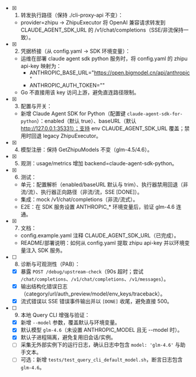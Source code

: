 - [x] 1. 转发执行路径（保持 ./cli-proxy-api 不变）：
   - provider=zhipu → ZhipuExecutor 将 OpenAI 兼容请求转发到 CLAUDE_AGENT_SDK_URL 的 /v1/chat/completions（SSE/非流保持一致）。
- [x] 2. 凭据桥接（从 config.yaml → SDK 环境变量）：
   - 运维在部署 claude agent sdk python 服务时，将 config.yaml 的 zhipu api-key 映射为：
     - ANTHROPIC_BASE_URL="https://open.bigmodel.cn/api/anthropic"
     - ANTHROPIC_AUTH_TOKEN="<zhipu api-key>"
   - Go 不直接用该 key 访问上游，避免直连路径限制。
- [x] 3. 配置与开关：
  - 新增 Claude Agent SDK for Python（配置键 `claude-agent-sdk-for-python`）：enabled（默认 true）、baseURL（默认 http://127.0.0.1:35331）；支持 env CLAUDE_AGENT_SDK_URL 覆盖；禁用时回退 legacy ZhipuExecutor。
- [x] 4. 模型注册：保持 GetZhipuModels 不变（glm-4.5/4.6）。
- [x] 5. 观测：usage/metrics 增加 backend=claude-agent-sdk-python。
- [x] 6. 测试：
  - 单元：配置解析（enabled/baseURL 默认与 trim）、执行器禁用回退（非流/流）、执行器正向路径（非流/流，SSE [DONE]）。
  - 集成：mock /v1/chat/completions（非流/流式）。
  - E2E：在 SDK 服务设置 ANTHROPIC_* 环境变量后，验证 glm-4.6 连通。
- [x] 7. 文档：
   - config.example.yaml 注释 CLAUDE_AGENT_SDK_URL（已完成）。
   - README/部署说明：如何从 config.yaml 提取 zhipu api-key 并以环境变量注入 SDK 服务。

- [ ] 8. 诊断与可观测性（PAB）：
  - [x] 暴露 `POST /debug/upstream-check`（90s 超时；尝试 `/chat/completions`、`/v1/chat/completions`、`/v1/messages`）。
  - [x] 输出结构化错误日志（category/url/auth_preview/model/env_keys/traceback）。
  - [x] 流式错误以 SSE 错误事件输出并以 `[DONE]` 收尾，避免直接 500。

- [ ] 9. 本地 Query CLI 增强与验证：
  - [x] 新增 `--model` 参数，覆盖默认与环境变量。
  - [x] 默认模型 `glm-4.6`（未设置 ANTHROPIC_MODEL 且无 --model 时）。
  - [x] 默认子进程隔离，避免复用旧会话/实例。
  - [ ] 采集无外部实例下的运行日志，确认日志中包含 `model: 'glm-4.6'` 与助手文本。
  - [ ] 可选：新增 `tests/test_query_cli_default_model.sh`，断言日志包含 `glm-4.6`。
